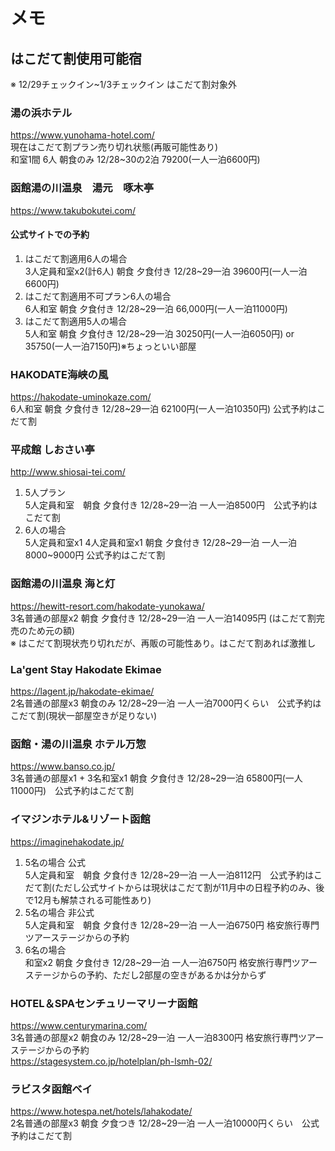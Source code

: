 # メモ  

## はこだて割使用可能宿  
※ 12/29チェックイン~1/3チェックイン はこだて割対象外

### 湯の浜ホテル  
https://www.yunohama-hotel.com/  
現在はこだて割プラン売り切れ状態(再販可能性あり)  
和室1間 6人 朝食のみ 12/28~30の2泊 79200(一人一泊6600円)  

### 函館湯の川温泉　湯元　啄木亭  
https://www.takubokutei.com/  
#### 公式サイトでの予約  
1. はこだて割適用6人の場合  
3人定員和室x2(計6人) 朝食 夕食付き 12/28~29一泊 39600円(一人一泊6600円)  
2. はこだて割適用不可プラン6人の場合  
6人和室 朝食 夕食付き 12/28~29一泊 66,000円(一人一泊11000円)  
3. はこだて割適用5人の場合  
5人和室 朝食 夕食付き 12/28~29一泊 30250円(一人一泊6050円) or 35750(一人一泊7150円)※ちょっといい部屋  

### HAKODATE海峡の風   
https://hakodate-uminokaze.com/  
6人和室 朝食 夕食付き 12/28~29一泊 62100円(一人一泊10350円) 公式予約はこだて割  

### 平成館 しおさい亭  
http://www.shiosai-tei.com/  
1. 5人プラン  
5人定員和室　朝食 夕食付き 12/28~29一泊 一人一泊8500円　公式予約はこだて割  
2. 6人の場合  
5人定員和室x1 4人定員和室x1 朝食 夕食付き 12/28~29一泊 一人一泊8000~9000円 公式予約はこだて割  

### 函館湯の川温泉 海と灯  
https://hewitt-resort.com/hakodate-yunokawa/  
3名普通の部屋x2 朝食 夕食付き 12/28~29一泊 一人一泊14095円 (はこだて割完売のため元の額)  
※ はこだて割現状売り切れだが、再販の可能性あり。はこだて割あれば激推し  

### La'gent Stay Hakodate Ekimae  
https://lagent.jp/hakodate-ekimae/  
2名普通の部屋x3 朝食のみ 12/28~29一泊 一人一泊7000円くらい　公式予約はこだて割(現状一部屋空きが足りない)  

### 函館・湯の川温泉 ホテル万惣  
https://www.banso.co.jp/  
3名普通の部屋x1 + 3名和室x1 朝食 夕食付き 12/28~29一泊 65800円(一人11000円)　公式予約はこだて割  

### イマジンホテル&リゾート函館  
https://imaginehakodate.jp/  
1. 5名の場合 公式  
5人定員和室　朝食 夕食付き 12/28~29一泊 一人一泊8112円　公式予約はこだて割(ただし公式サイトからは現状はこだて割が11月中の日程予約のみ、後で12月も解禁される可能性あり)  
2. 5名の場合 非公式  
5人定員和室　朝食 夕食付き 12/28~29一泊 一人一泊6750円 格安旅行専門ツアーステージからの予約  
3. 6名の場合  
和室x2 朝食 夕食付き 12/28~29一泊 一人一泊6750円 格安旅行専門ツアーステージからの予約、ただし2部屋の空きがあるかは分からず  

### HOTEL＆SPAセンチュリーマリーナ函館  
https://www.centurymarina.com/  
3名普通の部屋x2 朝食のみ 12/28~29一泊 一人一泊8300円  格安旅行専門ツアーステージからの予約  
https://stagesystem.co.jp/hotelplan/ph-lsmh-02/  

### ラビスタ函館ベイ  
https://www.hotespa.net/hotels/lahakodate/  
2名普通の部屋x3 朝食 夕食つき 12/28~29一泊 一人一泊10000円くらい　公式予約はこだて割  





